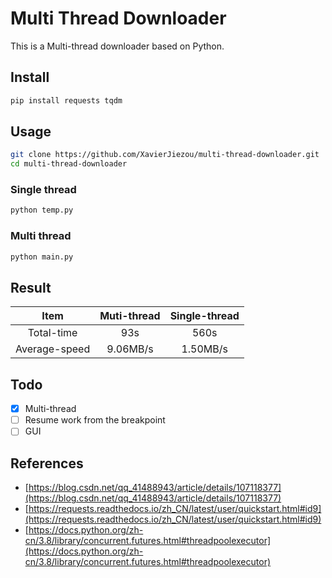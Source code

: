# Multi Thread Downloader

This is a Multi-thread downloader based on Python.

## Install

```bash
pip install requests tqdm
```

## Usage

```bash
git clone https://github.com/XavierJiezou/multi-thread-downloader.git
cd multi-thread-downloader
```

### Single thread

```bash
python temp.py
```

### Multi thread

```bash
python main.py
```

## Result

| Item          | Muti-thread | Single-thread |
|:-------------:|:-----------:|:-------------:|
| Total-time    | 93s         | 560s          |
| Average-speed | 9.06MB/s    | 1.50MB/s      |

## Todo

- [x] Multi-thread
- [ ] Resume work from the breakpoint
- [ ] GUI

## References

- [https://blog.csdn.net/qq_41488943/article/details/107118377](https://blog.csdn.net/qq_41488943/article/details/107118377)
- [https://requests.readthedocs.io/zh_CN/latest/user/quickstart.html#id9](https://requests.readthedocs.io/zh_CN/latest/user/quickstart.html#id9)
- [https://docs.python.org/zh-cn/3.8/library/concurrent.futures.html#threadpoolexecutor](https://docs.python.org/zh-cn/3.8/library/concurrent.futures.html#threadpoolexecutor)
